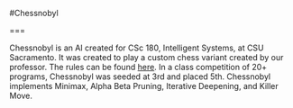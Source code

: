 #Chessnobyl

===

Chessnobyl is an AI created for CSc 180, Intelligent Systems, at CSU Sacramento. It was created to play a custom chess variant created by our professor. The rules can be found [here](http://athena.ecs.csus.edu/~gordonvs/180/Tournaments/tres.html). In a class competition of 20+ programs, Chessnobyl was seeded at 3rd and placed 5th. Chessnobyl implements Minimax, Alpha Beta Pruning, Iterative Deepening, and Killer Move.
